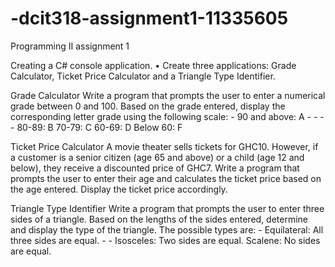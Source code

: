 # -dcit318-assignment1-11335605
Programming II assignment 1

Creating a C# console application. 
• Create three applications: Grade Calculator, Ticket Price Calculator and a Triangle 
Type Identifier. 

Grade Calculator 
Write a program that prompts the user to enter a numerical grade between 0 and 100. Based 
on the grade entered, display the corresponding letter grade using the following scale: - 
90 and above: A - - - - 
80-89: B 
70-79: C 
60-69: D 
Below 60: F 

Ticket Price Calculator 
A movie theater sells tickets for GHC10. However, if a customer is a senior citizen (age 65 
and above) or a child (age 12 and below), they receive a discounted price of GHC7. Write a 
program that prompts the user to enter their age and calculates the ticket price based on the 
age entered. Display the ticket price accordingly. 

Triangle Type Identifier 
Write a program that prompts the user to enter three sides of a triangle. Based on the lengths 
of the sides entered, determine and display the type of the triangle. The possible types are: - 
Equilateral: All three sides are equal. - - 
Isosceles: Two sides are equal. 
Scalene: No sides are equal. 
